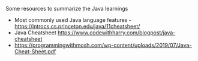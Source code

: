 Some resources to summarize the Java learnings

* Most commonly used Java language features - https://introcs.cs.princeton.edu/java/11cheatsheet/ 
* Java Cheatsheet https://www.codewithharry.com/blogpost/java-cheatsheet
* https://programmingwithmosh.com/wp-content/uploads/2019/07/Java-Cheat-Sheet.pdf 